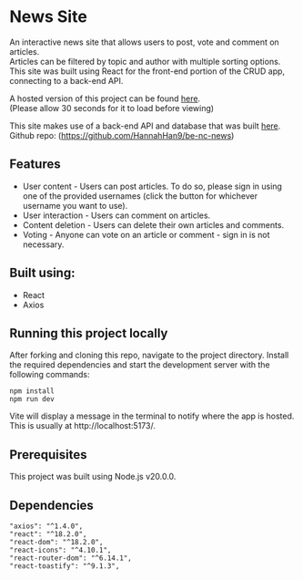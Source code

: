 # News Site

An interactive news site that allows users to post, vote and comment on articles.  
Articles can be filtered by topic and author with multiple sorting options.  
This site was built using React for the front-end portion of the CRUD app, connecting to a back-end API.

A hosted version of this project can be found [here](https://leafy-fenglisu-36b838.netlify.app/).  
(Please allow 30 seconds for it to load before viewing)

This site makes use of a back-end API and database that was built [here](https://nc-news-49cb.onrender.com/api).  
Github repo: (https://github.com/HannahHan9/be-nc-news)

## Features

- User content - Users can post articles. To do so, please sign in using one of the provided usernames (click the button for whichever username you want to use).
- User interaction - Users can comment on articles.
- Content deletion - Users can delete their own articles and comments.
- Voting - Anyone can vote on an article or comment - sign in is not necessary.

## Built using:

- React
- Axios

## Running this project locally

After forking and cloning this repo, navigate to the project directory. Install the required dependencies and start the development server with the following commands:

```
npm install
npm run dev
```

Vite will display a message in the terminal to notify where the app is hosted. This is usually at http://localhost:5173/.

## Prerequisites

This project was built using Node.js v20.0.0.

## Dependencies

```
"axios": "^1.4.0",
"react": "^18.2.0",
"react-dom": "^18.2.0",
"react-icons": "^4.10.1",
"react-router-dom": "^6.14.1",
"react-toastify": "^9.1.3",
```
